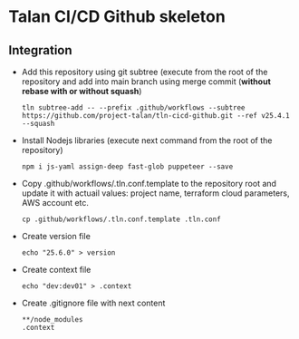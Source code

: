 # Talan CI/CD Github skeleton

## Integration
* Add this repository using git subtree (execute from the root of the repository and add into main branch using merge commit (**without rebase with or without squash**)
  ```
  tln subtree-add -- --prefix .github/workflows --subtree https://github.com/project-talan/tln-cicd-github.git --ref v25.4.1 --squash
  ```
* Install Nodejs libraries (execute next command from the root of the repository)
  ```
  npm i js-yaml assign-deep fast-glob puppeteer --save
  ```
* Copy .github/workflows/.tln.conf.template to the repository root and update it with actuail values: project name, terraform cloud parameters, AWS account etc.
  ```
  cp .github/workflows/.tln.conf.template .tln.conf
  ```
* Create version file 
  ```
  echo "25.6.0" > version
  ```
* Create context file 
  ```
  echo "dev:dev01" > .context
  ```
* Create .gitignore file with next content
  ```
  **/node_modules
  .context
  ```
